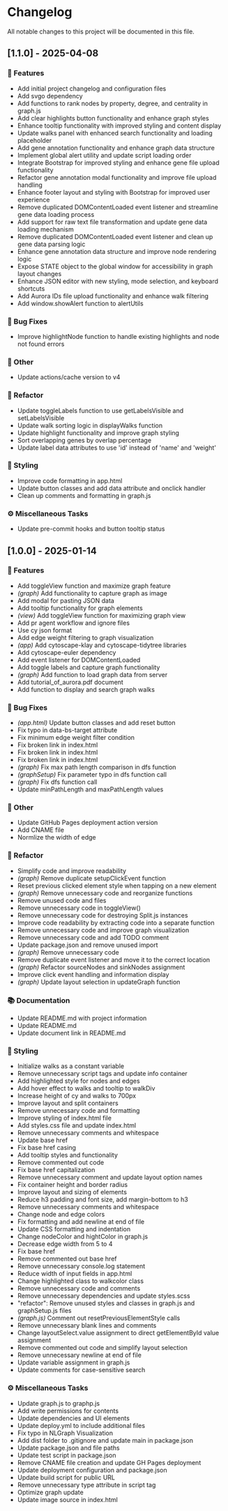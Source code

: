 # Changelog

All notable changes to this project will be documented in this file.

## [1.1.0] - 2025-04-08

### 🚀 Features

- Add initial project changelog and configuration files
- Add svgo dependency
- Add functions to rank nodes by property, degree, and centrality in graph.js
- Add clear highlights button functionality and enhance graph styles
- Enhance tooltip functionality with improved styling and content display
- Update walks panel with enhanced search functionality and loading placeholder
- Add gene annotation functionality and enhance graph data structure
- Implement global alert utility and update script loading order
- Integrate Bootstrap for improved styling and enhance gene file upload functionality
- Refactor gene annotation modal functionality and improve file upload handling
- Enhance footer layout and styling with Bootstrap for improved user experience
- Remove duplicated DOMContentLoaded event listener and streamline gene data loading process
- Add support for raw text file transformation and update gene data loading mechanism
- Remove duplicated DOMContentLoaded event listener and clean up gene data parsing logic
- Enhance gene annotation data structure and improve node rendering logic
- Expose STATE object to the global window for accessibility in graph layout changes
- Enhance JSON editor with new styling, mode selection, and keyboard shortcuts
- Add Aurora IDs file upload functionality and enhance walk filtering
- Add window.showAlert function to alertUtils

### 🐛 Bug Fixes

- Improve highlightNode function to handle existing highlights and node not found errors

### 💼 Other

- Update actions/cache version to v4

### 🚜 Refactor

- Update toggleLabels function to use getLabelsVisible and setLabelsVisible
- Update walk sorting logic in displayWalks function
- Update highlight functionality and improve graph styling
- Sort overlapping genes by overlap percentage
- Update label data attributes to use 'id' instead of 'name' and 'weight'

### 🎨 Styling

- Improve code formatting in app.html
- Update button classes and add data attribute and onclick handler
- Clean up comments and formatting in graph.js

### ⚙️ Miscellaneous Tasks

- Update pre-commit hooks and button tooltip status

## [1.0.0] - 2025-01-14

### 🚀 Features

- Add toggleView function and maximize graph feature
- *(graph)* Add functionality to capture graph as image
- Add modal for pasting JSON data
- Add tooltip functionality for graph elements
- *(view)* Add toggleView function for maximizing graph view
- Add pr agent workflow and ignore files
- Use cy json format
- Add edge weight filtering to graph visualization
- *(app)* Add cytoscape-klay and cytoscape-tidytree libraries
- Add cytoscape-euler dependency
- Add event listener for DOMContentLoaded
- Add toggle labels and capture graph functionality
- *(graph)* Add function to load graph data from server
- Add tutorial_of_aurora.pdf document
- Add function to display and search graph walks

### 🐛 Bug Fixes

- *(app.html)* Update button classes and add reset button
- Fix typo in data-bs-target attribute
- Fix minimum edge weight filter condition
- Fix broken link in index.html
- Fix broken link in index.html
- Fix broken link in index.html
- *(graph)* Fix max path length comparison in dfs function
- *(graphSetup)* Fix parameter typo in dfs function call
- *(graph)* Fix dfs function call
- Update minPathLength and maxPathLength values

### 💼 Other

- Update GitHub Pages deployment action version
- Add CNAME file
- Normlize the width of edge

### 🚜 Refactor

- Simplify code and improve readability
- *(graph)* Remove duplicate setupClickEvent function
- Reset previous clicked element style when tapping on a new element
- *(graph)* Remove unnecessary code and reorganize functions
- Remove unused code and files
- Remove unnecessary code in toggleView()
- Remove unnecessary code for destroying Split.js instances
- Improve code readability by extracting code into a separate function
- Remove unnecessary code and improve graph visualization
- Remove unnecessary code and add TODO comment
- Update package.json and remove unused import
- *(graph)* Remove unnecessary code
- Remove duplicate event listener and move it to the correct location
- *(graph)* Refactor sourceNodes and sinkNodes assignment
- Improve click event handling and information display
- *(graph)* Update layout selection in updateGraph function

### 📚 Documentation

- Update README.md with project information
- Update README.md
- Update document link in README.md

### 🎨 Styling

- Initialize walks as a constant variable
- Remove unnecessary script tags and update info container
- Add highlighted style for nodes and edges
- Add hover effect to walks and tooltip to walkDiv
- Increase height of cy and walks to 700px
- Improve layout and split containers
- Remove unnecessary code and formatting
- Improve styling of index.html file
- Add styles.css file and update index.html
- Remove unnecessary comments and whitespace
- Update base href
- Fix base href casing
- Add tooltip styles and functionality
- Remove commented out code
- Fix base href capitalization
- Remove unnecessary comment and update layout option names
- Fix container height and border radius
- Improve layout and sizing of elements
- Reduce h3 padding and font size, add margin-bottom to h3
- Remove unnecessary comments and whitespace
- Change node and edge colors
- Fix formatting and add newline at end of file
- Update CSS formatting and indentation
- Change nodeColor and hightColor in graph.js
- Decrease edge width from 5 to 4
- Fix base href
- Remove commented out base href
- Remove unnecessary console.log statement
- Reduce width of input fields in app.html
- Change highlighted class to walkcolor class
- Remove unnecessary code and comments
- Remove unnecessary dependencies and update styles.scss
- "refactor": Remove unused styles and classes in graph.js and graphSetup.js files
- *(graph.js)* Comment out resetPreviousElementStyle calls
- Remove unnecessary blank lines and comments
- Change layoutSelect.value assignment to direct getElementById value assignment
- Remove commented out code and simplify layout selection
- Remove unnecessary newline at end of file
- Update variable assignment in graph.js
- Update comments for case-sensitive search

### ⚙️ Miscellaneous Tasks

- Update graph.js to graphp.js
- Add write permissions for contents
- Update dependencies and UI elements
- Update deploy.yml to include additional files
- Fix typo in NLGraph Visualization
- Add dist folder to .gitignore and update main in package.json
- Update package.json and file paths
- Update test script in package.json
- Remove CNAME file creation and update GH Pages deployment
- Update deployment configuration and package.json
- Update build script for public URL
- Remove unnecessary type attribute in script tag
- Optimize graph update
- Update image source in index.html

<!-- generated by git-cliff -->
